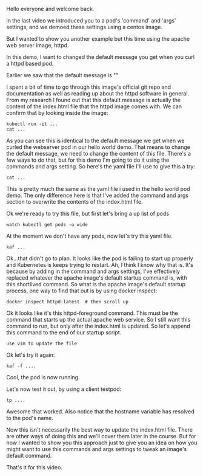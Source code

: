 Hello everyone and welcome back.

in the last video we introduced you to a pod's 'command' and 'args' settings, and we demoed these settings using a centos image.

But I wanted to show you another example but this time using the apache web server image, httpd.

In this demo, I want to changed the default message you get when you curl a httpd based pod.

Earlier we saw that the default message is ""

I spent a bit of time to go through this image's official git repo and documentation as well as reading up about the httpd software in general. From my research I found out that this default message is actually the content of the index.html file that the httpd image comes with. We can confirm that by looking inside the image:

```
kubectl run -it ...
cat ...
```

As you can see this is identical to the default message we get when we curled the webserver pod in our hello world demo. That means to change the default message, we need to change the content of this file. There's a few ways to do that, but for this demo I'm going to do it using the commands and args setting. So here's the yaml file I'll use to give this a try:

```
cat ...
```

This is pretty much the same as the yaml file i used in the hello world pod demo. The only difference here is that I've added the command and args section to overwrite the contents of the index.html file.

Ok we're ready to try this file, but first let's bring a up list of pods
```
watch kubectl get pods -o wide
```

At the moment we don't have any pods, now let's try this yaml file.

```
kaf ...
```

Ok...that didn't go to plan. It looks like the pod is failing to start up properly and Kubernetes is keeps trying to restart. Ah, I think I know why that is. It's because by adding in the command and args settings, I've effectively replaced whatever the apache image's default startup command is, with this shortlived command. So what is the apache image's default startup process, one way to find that out is by using docker inspect:

```
docker inspect httpd:latest  # then scroll up
```

Ok it looks like it's this httpd-foreground command. This must be the command that starts up the actual apache web service.  So I still want this command to run, but only after the index.html is updated. So let's append this command to the end of our startup script.

```
use vim to update the file
```

Ok let's try it again:

```
kaf -f ....
```

Cool, the pod is now running.

Let's now test it out, by using a client testpod:

```
tp ....
```

Awesome that worked. Also notice that the hostname variable has resolved to the pod's name.

Now this isn't necessarily the best way to update the index.html file. There are other ways of doing this and we'll cover them later in the course. But for now I wanted to show you this approach just to give you an idea on how you might want to use this commands and args settings to tweak an image's default command.

That's it for this video.

